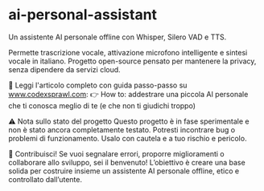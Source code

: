 # ai-personal-assistant
Un assistente AI personale offline con Whisper, Silero VAD e TTS.

Permette trascrizione vocale, attivazione microfono intelligente e sintesi vocale in italiano.
Progetto open-source pensato per mantenere la privacy, senza dipendere da servizi cloud.

📖 Leggi l'articolo completo con guida passo-passo su www.codexsprawl.com:
👉 How to: addestrare una piccola AI personale che ti conosca meglio di te (e che non ti giudichi troppo)

⚠️ Nota sullo stato del progetto
Questo progetto è in fase sperimentale e non è stato ancora completamente testato. Potresti incontrare bug o problemi di funzionamento. Usalo con cautela e a tuo rischio e pericolo.

👋 Contribuisci!
Se vuoi segnalare errori, proporre miglioramenti o collaborare allo sviluppo, sei il benvenuto!
L’obiettivo è creare una base solida per costruire insieme un assistente AI personale offline, etico e controllato dall’utente.

